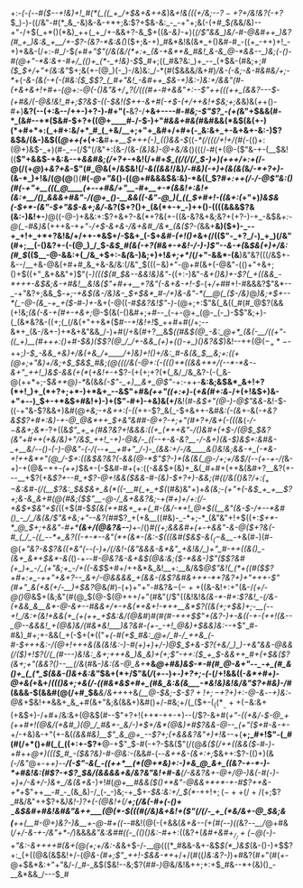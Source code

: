 +:-*(_-(_--#(*_$--+!&)+!_#(*(_((_+_/+$&+&++&_)&_+!&(((+/&;--$?-+$?+/&!&?(-+?_$_)-)-((/&"-#(*_&_-&)&-&-+*+;&:$?+$&-&:_-_-+"+;&(-(+#_$_(_&&/&)--+"-/+$(_+*()(*&)_++(_+_/+-&&+?-&_$+((&-*&)-*+)(_(/$"&&_)&/-#-@&#++_)&?(#_+_)&:&_+__/+-$?-(&?-*&:&(_)($+;&-+)_#&*&!&(&*_+()&#-#_-((+_-++)+!_-+)+&&-(/+:-#_/-$_(+#+"$"(/&(&/(*+:+_(&-+&*+&_#&!_&-&_@-*&&--_)&;(-()-#(@+"-*&:&+-#+/_(()+_(*-_+!&)-$_$_#+;((_#&?&:_)+_--_(+$&-(#&;+;_#($_$+/+"+(&:&"_$+;&(+-(@_)(-_)-/&)&:_/-*(#($&&&/&+_#_)_/&-(-&;-*&*-#&#&/+;-*_+(*-&-(&(-+(-(#&:($_$$?_(_#+"&!_-&#++_$&-+)&:-)&:+/_&&"(#-(+&+&+!+#+-(@+:-@(-()&"&$+/_+$?(/(((#+_-#+&&"+:--$"++(((++_(&&?---$-(+#&/_(-@&!&!___#+;$?&$-((-_$&!($++-&+#(-+$-(+/++&!+$&;+;&*&)&(_+_+()-#+)__&?(--(+:&--/++-)+?-)_-_#+"(-__&?-/__+&+----#-*_#&;_-$"$?_-(+(*&"+$&&(#-*_(&#--+*($&#-$+?+((@+____#-/-$-)+"_#&&+#&(_#&#&&(*&$(&(+-)(*+#+*+:(_+#+:&/+*_#_(_+&/__+;+"+_&#+/+#+(-_&:&+_+-&+&+-&:-)$?&$&/(&-)&$((_@++(+_(+:&__#+_+__$+++(-)_(()&&-$_((_-*(/(((/+!+/(#(-_(()+:(@+)&$-_+)(#-_--(/$"(/&"+:(&-/(&-*(&_)&)-@+&_/&*()(((/-#(+(@-($"&-+-(__$&!((__$"+&&$-+&:&--+_&&#&;(/+?+-+_&!(/+#+*_$_((/(/(/_$-)+)_(_+++_/+:+*_(_/-@(/(+_@_)+_&?+&_-$"(#_@&(+/&$&!(/_-&((&&!_/&)_/-#&)(-+)+(&(&(_&_/-*+?+)-_(&-*_)+!&/(@(@__()(__#(_-@+"&_()-((@+#&&&$&:&)-*&((_$?_#+:++(/-/-@$"&:()(#(-+"+__(((_@____(+--+#&/+"__-#+__+-*(&&!+:&!+(&:+__/()_&&&+#&"-/(@+_()-__&&((-&"-@_)(_((_$+#+!-((&+:(_+"+)_)&$&(-$+*-(&"-$+"&$-&+;&/-_&?($+?()+_(&(*+-+_-)++()-((((&&&$?&(&:-)&!+-___)_@((-@-)+&&:+:$?+&+?-&(*+?&(+-((&-&?&+&;&?+(+?-)-+_-&$&*+:-@(_-#&*_)&_(+++&-+_+"-/+$-&+&-/&+&#_/&*_(&($?-(_&&+__&)($+)-_--+_+!+_+*+?&!&/+/++-*&$+/-$&+_(-$+_&#-(+!()+_&+_(_/(($"-_+?_/-)_+_)(/&"(#+;__(-()&?+-(-(@_)_/_$_-&$_#(&(-+?(#&+-+&!-/-)-)$"--&-+(_&_$&(+)+/&:(#_$_(($__-@-&&:+(_/&_+$+:-&_(_&-)&;+)+!_&+;+*_/(/+"-&&*-(&__)&"&?(((/&$+-&--/__+&-@&(+#+#_&_+&-&/&:(/&"_$($((-$&)+"-@+#(&+(-@&"-(()+"+&+;()+$((+"_&+&&"+)$"(-_)((($(#_$&--&&!&)&"_-((+:-)&"_-&+()&)+-$?(_+((&&_-*+++-&$&;&-+#&!__&!&($"+#++__+?&"(-&+&-+!-$_-(+_/+#_#+!-#&&&?$"&*--_-+"&?+;&&_$_-+;-+&$(&-/&)&-_$+$&*_#-/+)&-&"-*(__@(_($-/&)_@_)&;+$+--*(_-@-(&_-+_+($-#-)+_-&+(-@((-#_$&?&!$"-)-_(@+;+:$"&(_&((_#(#_@$?(&&(+!&;_(&(-&-+(#+-+&+;_@-$(&(-()&#+;+#--_(-+-@+_(@-_(-_)-$$"&;+)-(_(&*&?&-((+;(_(/&(+"++&*($_#--+!&!+!_$_++#+#(/+;--&*+_(&-/&+-)+*&+&"&&_/-)+#(/+&(#+?__&$_((#&$(@_-&:_@+*_(&(-__/((+"-((_+)__(#+++:()+#-$&)($$?(@_/_/+-&&_(+)+(()-+_)()&?&$_)&!--++(@($-_+*-$-++;_)-$_-&&_+&)+/&(+&_/+____/+)&)+!()+/&:_#-&(&_$__&;+:(*(+(@+;+"&)+/&;+$_$&$_#&;(@(((/&(-@+:(-((()+*((&&+*+/(--*-*&--&+"_++!_)&$-*&*&*(+(*_(_+&!+_-+$?-(+(+;+?(*(_&/_/&_&?-(-(_&-@(++*+;-$_&+*_@_)-*_&(&&*(-$"-_+)__&+_@$"-*+:-++-__&:&;&$&*_&+!+?(*+!_)+_(*+?+;+*-)+*&+_--&$"+#&_(++"((+:+)-_(*+&(#+:&*-/+(+!&$+)&-+"+--)_$+-+*&$+#&!+)-)+($"-#+)-+&)&(+/__&!(#-_&$+"(@-)-@$"&&-_&!-$-((-+"&-$?&&+)&#(@_+&;-+&++:(*-*((_++-$?_&(_-$+&++-&_#&:(-(&_+-&(*-+&?&$$?+#+:&)-+-@_@&*++_$_+&"&#_#-@+?-_+;+"(#+?+/&+(-((_(&*(-_/-$-$&&+;&*-_$?+$((&*$"_+_+(#&?&?+!&&&:((+_(*++&"-/()&#+(+$-/(@_$_$&?(_&"+#++(+&/&)+"_/&$_++!_-+)-@&/-_((--+-&-&?__-/-&+)(&-$_)&$+:&#&-_+__&/--()-(-)-@&"-(-/(--+__+#+"_/-)-_(&&:+/-/&____&()&!&;&&-+_(-*&-+!++&*+"(@_/-$+:((&$&?&?(-&&(@-*$"$?-)+(&(&(_@-/+;+/&$_/(-_-(+-+-/(*&-+)-+(@&$-$++_-(++)_$&+-(-$&#-#+(+:((_-&&_$+(&)+_&(_#+#+(++&(&#+?__&?(+---__+$?(+&*$?+--#_+$?-@+!&&($&&-#-(&)-$+?+)-&&;(#_((/&(()&?_/+:($_+-$&:&#-_(/_(__$?&:_$_&_$&+_&(*((-__#(_+_+$(*(#&)&"+)+*&(&;-(+"+(-_&$_+_+__$?+;&_-&_&+#(@(#&;($$"__-@-/_&+&&?&;-+(#+)+/+:(/-+&$+$&"+$(*((+$(#-$_$(&(++#&+_++(_#-(&/-*+!_@+$((__&"(&-$-/+--*&#()_-_/_/&(&/$"&+&;+"--&?(#_#$?_+(+&__((#&)-_-*+;-*_(&"&"+!+$((+:_$+*-*_@_$+;+&&"-#+*__(&+/(@&?&--__)+_-/()_#((+;&&&#+(+_-*+&&"-_&_-@($+?&(-#_(_/_-((_--*+_&?((-+-*--&"(*+(&*-(&:-$_(((&#($&$-&($_(-$_&__-*+&(#-)(#-@(_+"&?-&$?&((+&"(--(-)+/(/&!-(&"&&&-&*&"_+&!&/_)+"_#-++((&()_-(&+_&*+$&*-&(_()-+--_#-@&?&-&+&$(@&:&;($-*&&-)$"($$?&#(+_)+_-/_(+"&;+_-/+((-&$_$+#+/++&*&_&!__+:__&/&$_@$"&!(_(*+((#($$?+#+:+_-++"+&+?--_&+/-@&&&&_+(&&-(&$?&#&+++-*+?&?+)+"+++-$"(#+"_&(+&(+/-__)+$&?_@&_(#_)-(+)+"+"-#&?&$-(-++(($&-&!+:+"(&-/_(+/-@()_@&$+(&;&"(#(@_$(@-$(@+++/+"(#&"(/$"((&!&!&_(&-*-#+:$?&!_-(/&-(+&&_&__&*-@-&+--#&&+/+-+&(*+&+!-*++__&*$?((&(+;+$&)+;-__(--+!_/&:+(&!+&&(+_(+(++_+$&:&/(@&#_)___#(#(#-+_++$$"+(&?-)+-&((-+-(++!(&--_@--&&&!_+(@&)&/(#&*&!___)&?&#-(+-_-+!_@&)+$&&_)&:--_+$"_#-#&)_#+;+-&&(_+(-$+$(*(($"+*(_-#(+_$_#&:_@+/_#-/_++&_(-#-$+_++&:-/(@+!_+++&(&(&!&:-)-#(_+)+)+/_-_)_@_$_$+&_-$?(+&/_)_)-+&"&&-@&&(/($_)+!$?(/(_(#---)&!&:_&+;+++&_)&_&)+(+;$"-++:($_+_$-&&+_+_#+(+$&($?(&+;+"(&&?()--__(/&*(#&*-)&:(&-@_&+*__+&_@+#&)&$-*-#(#_@-&+"--_-+_(#_&()+_(_(*_$(&&-()&+&:&"_$&+(*+/$"&(_/_(_+_-_-_)+-_)+?+;-(_-(/+!&&((-_&*+#+)-@+&(_+&+/_((*()&*+;+&(/-((#&*&$+#+_(#&_&:&(&___-*&!&)&!&/&"$?+#&)-/_#(&&&-$(&&#(@(/+#_$&___&/&++_++&_(__@-$&;-$-$$?+!+;-$+?+)+:-@-&_-_-+)&:-@&_+$&!+*&&+_&_+#(&+"&;&(&&+)&#()+/-#&;+/(_($+-($_((*__-++(-$&:&$+(+$&$+)-/+#+/&:&+(@&$(#--$"+?+!(++*-++-+)--(/$?-&+#(_+"-((+&/_-_$-@_+(++#+!(@&/(+&#_)(@_/_#&+-_&/-)+$+/&*(@&)+#$?&&-@--_(+"($+#-&-+-_+/-+&)&-+"(+-&(_(&&#&)__$"_&_@+_--$?+;(+&&&?&"+)+!&--_+(__+;_#+!$"-(_#(#(/+*()+#(_(_((+:+-$?+__@-+$"_$-#(-+?-$&($"(/(@_&($(/++((&&($-#-)-+_#++_@+)((($_#_-($&?&)-#-@&:-(_&&#-(--_&++&-(*&*+:+;_$&++:$?-(()+)(&_(-/&"_@+-+*+)--___/(-$"-&(_-((++*__(*(@+*&)+:-)+&_@_&+_((&?-+-*-)-*+#&!&:(#$?-+$?_$&/(&&&&+&/&?&"&!+#-&__(/-&&?&+-@+/_@-)&(-#(_-)-_+)+/-&+/-)&+_/&(&+&*-)+!_#_(_@+__#&&($()+*&"-@&&+*+*-+-#$?++&-+*+_$"++__-#_-_(&_&)-/_(-_-)&;-+_$+-_$&:&:+/_$(*-_+$+!+;(-++(/+/($+;$?_#&/&"++$?+&_)&!-)$?+$(-(@&!+*(/__+;(/&(-#+(-$()+_-$&$&#+#&!&#&"&++___(@(*-$(((#(/&)&+&!+($"(/(/-_+_(*&/&+-@_$&;&(__++(__#-@+)&?-)&*__+*-@-#+((--*_#&!(@(-(+&&(*_&+&--(___+_(#(--)_((*&?_--__/_@+#&(_/+/-&-+-/&"+*-/_)&&&*&"&:&#_#_((-_(()()&:-#+*+:((&?+(_&_#_+&#+$_/_/+(-@($-)-*+"&:-*&++++#(&+(_@_(+;+/&:-&_&+$-/-__@(((*_#&&-&+-&$_$(*_)&$_(&-()-)+$$?+:_(+((@&(&$&!+/-(_@&-(#+;$"_++!-$&&-*+_+/+/(#((_)&:&?-)_)+#&?(#+"(#(+-@+$&*&:+"+"&/-/_#-_&$($&!--&;$?(#_#-)_@&/&!&++;+:+$_#&--*+(&)()_-__&*&&_/---$_#
